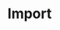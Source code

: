 ---
layout: docs
title: Import
description: 
group: page-settings
aliases:
  - "/docs/page-settings/"
  - "/page-settings/"
toc: true
---
